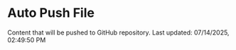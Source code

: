 # Auto Push File

Content that will be pushed to GitHub repository.
Last updated: 07/14/2025, 02:49:50 PM